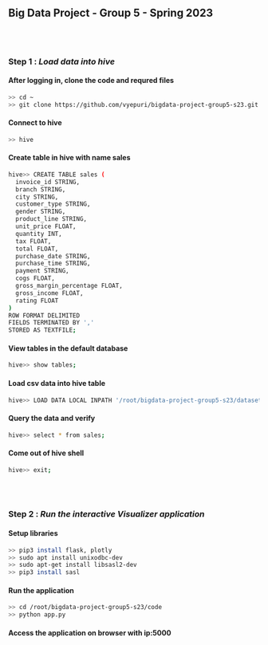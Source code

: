 
## Big Data Project - Group 5 - Spring 2023



<br/><br/>
### Step 1 : *Load data into hive*

#### After logging in, clone the code and requred files
```sh
>> cd ~
>> git clone https://github.com/vyepuri/bigdata-project-group5-s23.git
```

#### Connect to hive

```sh
>> hive
```

#### Create table in hive with name sales 
```sh
hive>> CREATE TABLE sales (
  invoice_id STRING,
  branch STRING,
  city STRING,
  customer_type STRING,
  gender STRING,
  product_line STRING,
  unit_price FLOAT,
  quantity INT,
  tax FLOAT,
  total FLOAT,
  purchase_date STRING,
  purchase_time STRING,
  payment STRING,
  cogs FLOAT,
  gross_margin_percentage FLOAT,
  gross_income FLOAT,
  rating FLOAT
)
ROW FORMAT DELIMITED
FIELDS TERMINATED BY ','
STORED AS TEXTFILE;
```
#### View tables in the default database
```sh
hive>> show tables;
```
#### Load csv data into hive table
```sh
hive>> LOAD DATA LOCAL INPATH '/root/bigdata-project-group5-s23/dataset/sales.csv' OVERWRITE INTO TABLE sales;
```

#### Query the data and verify
```sh
hive>> select * from sales;
```

#### Come out of hive shell
```sh
hive>> exit;
```

<br/><br/>




### Step 2 : *Run the interactive Visualizer application*

#### Setup libraries
```sh
>> pip3 install flask, plotly
>> sudo apt install unixodbc-dev
>> sudo apt-get install libsasl2-dev
>> pip3 install sasl
```

#### Run the application
```sh
>> cd /root/bigdata-project-group5-s23/code
>> python app.py
```


#### Access the application on browser with ip:5000

  
  <br/><br/>
